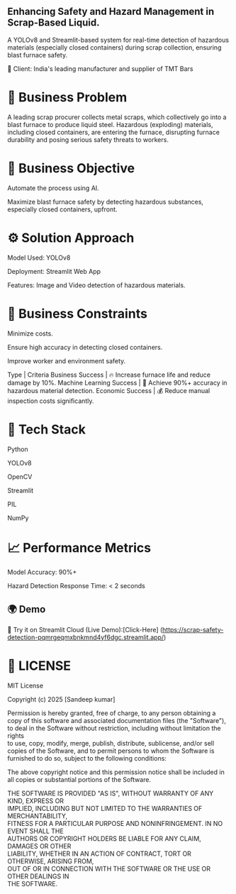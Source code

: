 ## Enhancing Safety and Hazard Management in Scrap-Based Liquid.
A YOLOv8 and Streamlit-based system for real-time detection of hazardous materials (especially closed containers) during scrap collection, ensuring blast furnace safety.

🚀 Client: India's leading manufacturer and supplier of TMT Bars


# 📌 Business Problem
A leading scrap procurer collects metal scraps, which collectively go into a blast furnace to produce liquid steel.
Hazardous (exploding) materials, including closed containers, are entering the furnace, disrupting furnace durability and posing serious safety threats to workers.


# 🎯 Business Objective
Automate the process using AI.

Maximize blast furnace safety by detecting hazardous substances, especially closed containers, upfront.


# ⚙️ Solution Approach
Model Used: YOLOv8

Deployment: Streamlit Web App

Features: Image and Video detection of hazardous materials.


# 🚧 Business Constraints
Minimize costs.

Ensure high accuracy in detecting closed containers.

Improve worker and environment safety.


Type | Criteria
Business Success | 🔥 Increase furnace life and reduce damage by 10%.
Machine Learning Success | 🎯 Achieve 90%+ accuracy in hazardous material detection.
Economic Success | 💰 Reduce manual inspection costs significantly.


# 🧰 Tech Stack
Python

YOLOv8

OpenCV

Streamlit

PIL

NumPy


# 📈 Performance Metrics
Model Accuracy: 90%+

Hazard Detection Response Time: < 2 seconds

## 🌍 Demo

🧪 Try it on Streamlit Cloud (Live Demo):[Click-Here] (https://scrap-safety-detection-pqmrgeqmxbnkmnd4yf6dgc.streamlit.app/)



# 📄 LICENSE
MIT License

Copyright (c) 2025 [Sandeep kumar]

Permission is hereby granted, free of charge, to any person obtaining a copy
of this software and associated documentation files (the "Software"), to deal
in the Software without restriction, including without limitation the rights  
to use, copy, modify, merge, publish, distribute, sublicense, and/or sell  
copies of the Software, and to permit persons to whom the Software is  
furnished to do so, subject to the following conditions:

The above copyright notice and this permission notice shall be included in  
all copies or substantial portions of the Software.

THE SOFTWARE IS PROVIDED "AS IS", WITHOUT WARRANTY OF ANY KIND, EXPRESS OR  
IMPLIED, INCLUDING BUT NOT LIMITED TO THE WARRANTIES OF MERCHANTABILITY,  
FITNESS FOR A PARTICULAR PURPOSE AND NONINFRINGEMENT. IN NO EVENT SHALL THE  
AUTHORS OR COPYRIGHT HOLDERS BE LIABLE FOR ANY CLAIM, DAMAGES OR OTHER  
LIABILITY, WHETHER IN AN ACTION OF CONTRACT, TORT OR OTHERWISE, ARISING FROM,  
OUT OF OR IN CONNECTION WITH THE SOFTWARE OR THE USE OR OTHER DEALINGS IN  
THE SOFTWARE.



